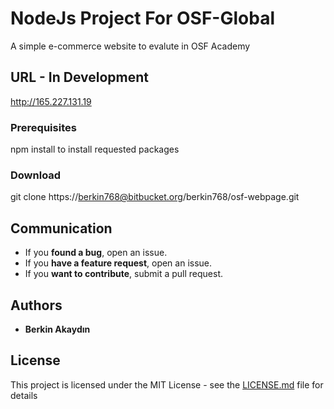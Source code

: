 # NodeJs Project For OSF-Global

A simple e-commerce website to evalute in OSF Academy

## URL - In Development

http://165.227.131.19

### Prerequisites

npm install to install requested packages

### Download

git clone https://berkin768@bitbucket.org/berkin768/osf-webpage.git

## Communication
- If you **found a bug**, open an issue.
- If you **have a feature request**, open an issue.
- If you **want to contribute**, submit a pull request.

## Authors

* **Berkin Akaydın**


## License

This project is licensed under the MIT License - see the [LICENSE.md](LICENSE.md) file for details